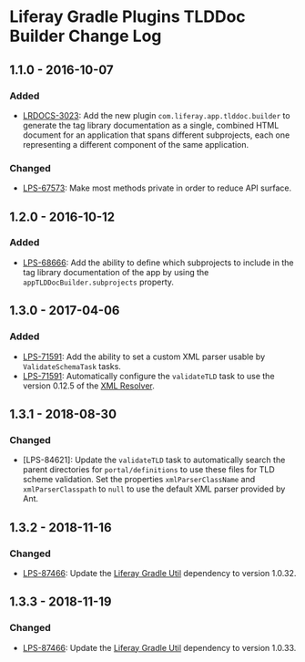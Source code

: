 # Liferay Gradle Plugins TLDDoc Builder Change Log

## 1.1.0 - 2016-10-07

### Added
- [LRDOCS-3023]: Add the new plugin `com.liferay.app.tlddoc.builder` to generate
the tag library documentation as a single, combined HTML document for an
application that spans different subprojects, each one representing a different
component of the same application.

### Changed
- [LPS-67573]: Make most methods private in order to reduce API surface.

## 1.2.0 - 2016-10-12

### Added
- [LPS-68666]: Add the ability to define which subprojects to include in the tag
library documentation of the app by using the `appTLDDocBuilder.subprojects`
property.

## 1.3.0 - 2017-04-06

### Added
- [LPS-71591]: Add the ability to set a custom XML parser usable by
`ValidateSchemaTask` tasks.
- [LPS-71591]: Automatically configure the `validateTLD` task to use the version
0.12.5 of the [XML Resolver].

## 1.3.1 - 2018-08-30

### Changed
- [LPS-84621]: Update the `validateTLD` task to automatically search the parent
directories for `portal/definitions` to use these files for TLD scheme validation.
Set the properties `xmlParserClassName` and `xmlParserClasspath` to `null` to
use the default XML parser provided by Ant.

## 1.3.2 - 2018-11-16

### Changed
- [LPS-87466]: Update the [Liferay Gradle Util] dependency to version 1.0.32.

## 1.3.3 - 2018-11-19

### Changed
- [LPS-87466]: Update the [Liferay Gradle Util] dependency to version 1.0.33.

[Liferay Gradle Util]: https://github.com/liferay/liferay-portal/tree/master/modules/sdk/gradle-util
[XML Resolver]: http://xmlresolver.org/
[LPS-67573]: https://issues.liferay.com/browse/LPS-67573
[LPS-68666]: https://issues.liferay.com/browse/LPS-68666
[LPS-71591]: https://issues.liferay.com/browse/LPS-71591
[LPS-87466]: https://issues.liferay.com/browse/LPS-87466
[LRDOCS-3023]: https://issues.liferay.com/browse/LRDOCS-3023